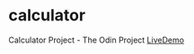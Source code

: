 # calculator
Calculator Project - The Odin Project
[LiveDemo](https://samuel-duncan.github.io/calculator/)